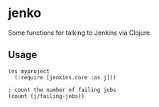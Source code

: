 
# jenko

Some functions for talking to Jenkins via Clojure.

## Usage

```
(ns myproject
  (:require [jenkins.core :as j]))

; count the number of failing jobs
(count (j/failing-jobs))
```
